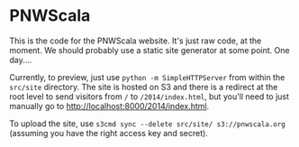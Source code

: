 # PNWScala

This is the code for the PNWScala website. It's just raw code, at the moment. We should probably use a static site generator at some point. One day....

Currently, to preview, just use `python -m SimpleHTTPServer` from within the `src/site` directory. The site is hosted on S3 and there is a redirect at the root level to send visitors from `/` to `/2014/index.html`, but you'll need to just manually go to [http://localhost:8000/2014/index.html](http://localhost:8000/2014/index.html).

To upload the site, use `s3cmd sync --delete src/site/ s3://pnwscala.org` (assuming you have the right access key and secret).
